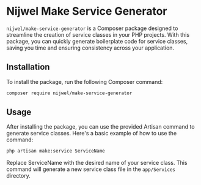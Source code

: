 # Nijwel Make Service Generator

`nijwel/make-service-generator` is a Composer package designed to streamline the creation of service classes in your PHP projects. With this package, you can quickly generate boilerplate code for service classes, saving you time and ensuring consistency across your application.

## Installation

To install the package, run the following Composer command:

```bash
composer require nijwel/make-service-generator
```


## Usage
After installing the package, you can use the provided Artisan command to generate service classes. Here's a basic example of how to use the command:
```bash
php artisan make:service ServiceName
```
Replace ServiceName with the desired name of your service class. This command will generate a new service class file in the  `app/Services` directory.


